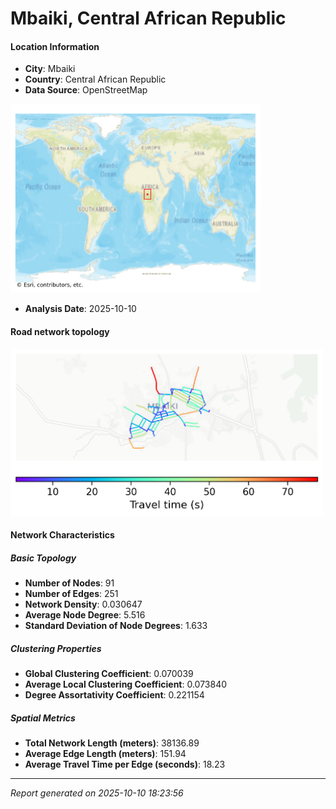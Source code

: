 # Mbaiki, Central African Republic

#### Location Information

- **City**: Mbaiki
- **Country**: Central African Republic
- **Data Source**: OpenStreetMap
<img src="Mbaiki_location.png" alt="Mbaiki Location Map" width="400" />

- **Analysis Date**: 2025-10-10

#### Road network topology

<img src="Mbaiki_network_map.png" alt="Mbaiki Road Network Map" width="500"/>

#### Network Characteristics

##### Basic Topology

- **Number of Nodes**: 91
- **Number of Edges**: 251
- **Network Density**: 0.030647
- **Average Node Degree**: 5.516
- **Standard Deviation of Node Degrees**: 1.633

##### Clustering Properties

- **Global Clustering Coefficient**: 0.070039
- **Average Local Clustering Coefficient**: 0.073840
- **Degree Assortativity Coefficient**: 0.221154

##### Spatial Metrics

- **Total Network Length (meters)**: 38136.89
- **Average Edge Length (meters)**: 151.94
- **Average Travel Time per Edge (seconds)**: 18.23

---
*Report generated on 2025-10-10 18:23:56*
